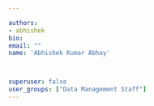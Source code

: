 ```yaml
---

authors:
- abhishek
bio: 
email: ""
name: 'Abhishek Kumar Abhay'



superuser: false
user_groups: ["Data Management Staff"]
---
```




